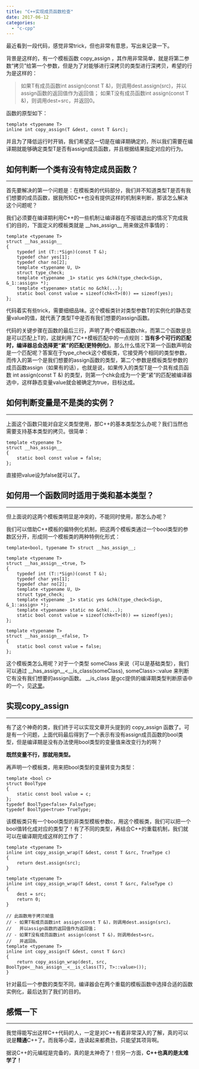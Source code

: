 ```yaml
---
title: "C++实现成员函数检查"
date: 2017-06-12
categories: 
  - "c-cpp"
---
```


最近看到一段代码，感觉非常trick，但也非常有意思，写出来记录一下。

背景是这样的，有一个模板函数 copy\_assign ，其作用非常简单，就是将第二参数“拷贝”给第一个参数，但是为了对能够进行深拷贝的类型进行深拷贝，希望的行为是这样的：

> 如果T有成员函数int assign(const T &)，则调用dest.assign(src)，并以assign函数的返回值作为返回值； 如果T没有成员函数int assign(const T &)，则调用dest=src，并返回0。

函数的原型如下：

```
template <typename T>
inline int copy_assign(T &dest, const T &src);
```

并且为了降低运行时开销，我们希望这一切是在编译期确定的，所以我们需要在编译期就能够确定类型T是否有assign成员函数，并且根据结果指定对应的行为。

<!--more-->

## 如何判断一个类有没有特定成员函数？

* * *

首先要解决的第一个问题是：在模板类的代码部分，我们并不知道类型T是否有我们想要的成员函数，据我所知C++也没有提供这样的机制来判断，那该怎么解决这个问题呢？

我们必须要在编译期利用C++的一些机制让编译器在不报错退出的情况下完成我们的目的，下面定义的模板类就是 \_\_has\_assign\_\_ 用来做这件事情的：

```
template <typename T>
struct __has_assign__
{
    typedef int (T::*Sign)(const T &);
    typedef char yes[1];
    typedef char no[2];
    template <typename U, U>
    struct type_check;
    template <typename _1> static yes &chk(type_check<Sign, &_1::assign> *);
    template <typename> static no &chk(...);
    static bool const value = sizeof(chk<T>(0)) == sizeof(yes);
};
```

代码着实有些trick，需要细细品味。这个模板类针对类型参数T的实例化的静态变量value的值，就代表了类型T中是否有我们想要的assign函数。

代码的关键步骤在函数的最后三行，声明了两个模板函数chk，而第二个函数是总是可以匹配上T的，这就利用了C++模板匹配中的一点规则：**当有多个可行的匹配时，编译器总会选择更“紧”的匹配(更特例化)**。那么什么情况下第一个函数声明会是一个匹配呢？答案在于type\_check这个模板类，它接受两个相同的类型参数，而传入的第一个是我们想要的assign函数的类型，第二个参数是模板类型参数的成员函数assign（如果有的话），也就是说，如果传入的类型T是一个具有成员函数 int assign(const T &) 的类型，则第一个chk会成为一个更“紧”的匹配被编译器选中，这样静态变量value就会被确定为true，目标达成。

## 如何判断变量是不是类的实例？

* * *

上面这个函数只能对自定义类型使用，那C++的基本类型怎么办呢？我们当然也需要支持基本类型的拷贝。很简单：

```
template <typename T>
struct __has_assign__
{
    static bool const value = false;
};
```

直接把value设为false就可以了。

## 如何用一个函数同时适用于类和基本类型？

* * *

但上面说的这两个模板类明显是冲突的，不能同时使用，那怎么办呢？

我们可以借助C++模板的偏特例化机制，把这两个模板类通过一个bool类型的参数区分开，形成同一个模板类的两种特例化形式：

```
template<bool, typename T> struct __has_assign__;

template <typename T>
struct __has_assign__<true, T>
{
    typedef int (T::*Sign)(const T &);
    typedef char yes[1];
    typedef char no[2];
    template <typename U, U>
    struct type_check;
    template <typename _1> static yes &chk(type_check<Sign, &_1::assign> *);
    template <typename> static no &chk(...);
    static bool const value = sizeof(chk<T>(0)) == sizeof(yes);
};

template <typename T>
struct __has_assign__<false, T>
{
    static bool const value = false;
};
```

这个模板类怎么用呢？对于一个类型 someClass 来说（可以是基础类型），我们可以通过 \_\_has\_assign\_\_<\_\_is\_class(someClass), someClass>::value 来判断它有没有我们想要的assign函数。 \_\_is\_class 是gcc提供的编译期类型判断原语中的一个，见[这里](https://gcc.gnu.org/onlinedocs/gcc/Type-Traits.html)。

## 实现copy\_assign

* * *

有了这个神奇的类，我们终于可以实现文章开头提到的 copy\_assign 函数了。可是有一个问题，上面代码最后得到了一个表示有没有assign成员函数的bool类型，但是编译期是没有办法使用bool类型的变量值来改变行为的啊？

**既然变量不行，那就用类型。**

再声明一个模板类，用来把bool类型的变量转变为类型：

```
template <bool c>
struct BoolType
{
    static const bool value = c;
};
typedef BoolType<false> FalseType;
typedef BoolType<true> TrueType;
```

该模板类只有一个bool类型的非类型模板参数c，用这个模板类，我们可以把一个bool值转化成对应的类型了！有了不同的类型，再结合C++的重载机制，我们就可以在编译期完成这样的工作了：

```
template <typename T>
inline int copy_assign_wrap(T &dest, const T &src, TrueType c)
{
    return dest.assign(src);
}

template <typename T>
inline int copy_assign_wrap(T &dest, const T &src, FalseType c)
{
    dest = src;
    return 0;
}

// 此函数用于拷贝赋值
// - 如果T有成员函数int assign(const T &)，则调用dest.assign(src)，
//   并以assign函数的返回值作为返回值；
// - 如果T没有成员函数int assign(const T &)，则调用dest=src，
//   并返回0。
template <typename T>
inline int copy_assign(T &dest, const T &src)
{
    return copy_assign_wrap(dest, src, BoolType<__has_assign__<__is_class(T), T>::value>());
}
```

针对最后一个参数的类型不同，编译器会在两个重载的模板函数中选择合适的函数实例化，最后达到了我们的目的。

## 感慨一下

* * *

我觉得能写出这样C++代码的人，一定是对C++有着非常深入的了解，真的可以说是**精通**C++了。而我等小菜，连读起来都费劲，只能望其项背啊。

据说C++的元编程是完备的，真的是太神奇了！但另一方面，**C++也真的是太难学了！**

